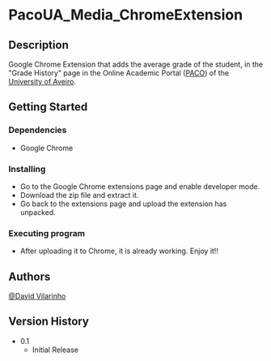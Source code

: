 # PacoUA_Media_ChromeExtension
## Description

Google Chrome Extension that adds the average grade of the student, in the "Grade History" page in the Online Academic Portal ([PACO](https://paco.ua.pt//)) of the [University of Aveiro](https://www.ua.pt/).

## Getting Started

### Dependencies

* Google Chrome

### Installing

* Go to the Google Chrome extensions page and enable developer mode.
* Download the zip file and extract it.
* Go back to the extensions page and upload the extension has unpacked.

### Executing program

* After uploading it to Chrome, it is already working. Enjoy it!!

## Authors

[@David Vilarinho](https://github.com/vilarinho23)

## Version History

* 0.1
    * Initial Release
